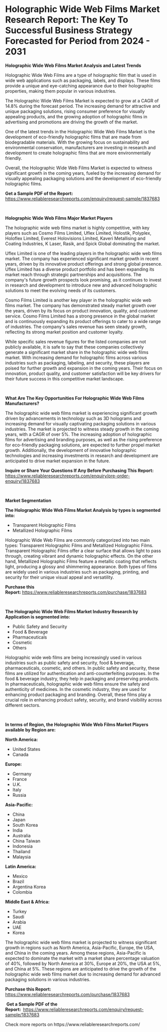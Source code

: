 <p><h1>Holographic Wide Web Films Market Research Report: The Key To Successful Business Strategy Forecasted for Period from 2024 - 2031</h1></p><p><strong>Holographic Wide Web Films Market Analysis and Latest Trends</strong></p>
<p><p>Holographic Wide Web Films are a type of holographic film that is used in wide web applications such as packaging, labels, and displays. These films provide a unique and eye-catching appearance due to their holographic properties, making them popular in various industries.</p><p>The Holographic Wide Web Films Market is expected to grow at a CAGR of 14.8% during the forecast period. The increasing demand for attractive and unique packaging solutions, rising consumer preference for visually appealing products, and the growing adoption of holographic films in advertising and promotions are driving the growth of the market.</p><p>One of the latest trends in the Holographic Wide Web Films Market is the development of eco-friendly holographic films that are made from biodegradable materials. With the growing focus on sustainability and environmental conservation, manufacturers are investing in research and development to create holographic films that are more environmentally friendly.</p><p>Overall, the Holographic Wide Web Films Market is expected to witness significant growth in the coming years, fueled by the increasing demand for visually appealing packaging solutions and the development of eco-friendly holographic films.</p></p>
<p><strong>Get a Sample PDF of the Report:&nbsp;</strong> <a href="https://www.reliableresearchreports.com/enquiry/request-sample/1837683">https://www.reliableresearchreports.com/enquiry/request-sample/1837683</a></p>
<p>&nbsp;</p>
<p><strong>Holographic Wide Web Films Major Market Players</strong></p>
<p><p>The holographic wide web films market is highly competitive, with key players such as Cosmo Films Limited, Uflex Limited, Holostik, Polyplex, Holoflex Limited, Everest Holovisions Limited, Kaveri Metallising and Coating Industries, K Laser, Rasik, and Spick Global dominating the market.</p><p>Uflex Limited is one of the leading players in the holographic wide web films market. The company has experienced significant market growth in recent years, driven by its innovative product offerings and strong global presence. Uflex Limited has a diverse product portfolio and has been expanding its market reach through strategic partnerships and acquisitions. The company's future growth prospects look promising, as it continues to invest in research and development to introduce new and advanced holographic solutions to meet the evolving needs of its customers.</p><p>Cosmo Films Limited is another key player in the holographic wide web films market. The company has demonstrated steady market growth over the years, driven by its focus on product innovation, quality, and customer service. Cosmo Films Limited has a strong presence in the global market and is continuously expanding its product offerings to cater to a wide range of industries. The company's sales revenue has seen steady growth, reflecting its strong market position and customer loyalty.</p><p>While specific sales revenue figures for the listed companies are not publicly available, it is safe to say that these companies collectively generate a significant market share in the holographic wide web films market. With increasing demand for holographic films across various industries such as packaging, labeling, and security, these players are poised for further growth and expansion in the coming years. Their focus on innovation, product quality, and customer satisfaction will be key drivers for their future success in this competitive market landscape.</p></p>
<p>&nbsp;</p>
<p><strong>What Are The Key Opportunities For Holographic Wide Web Films Manufacturers?</strong></p>
<p><p>The holographic wide web films market is experiencing significant growth driven by advancements in technology such as 3D holograms and increasing demand for visually captivating packaging solutions in various industries. The market is projected to witness steady growth in the coming years, with a CAGR of over 5%. The increasing adoption of holographic films for advertising and branding purposes, as well as the rising preference for eco-friendly packaging solutions, are expected to further propel market growth. Additionally, the development of innovative holographic technologies and increasing investments in research and development are anticipated to drive market expansion in the future.</p></p>
<p><strong>Inquire or Share Your Questions If Any Before Purchasing This Report:</strong> <a href="https://www.reliableresearchreports.com/enquiry/pre-order-enquiry/1837683">https://www.reliableresearchreports.com/enquiry/pre-order-enquiry/1837683</a></p>
<p>&nbsp;</p>
<p><strong>Market Segmentation</strong></p>
<p><strong>The Holographic Wide Web Films Market Analysis by types is segmented into:</strong></p>
<p><ul><li>Transparent Holographic Films</li><li>Metallized Holographic Films</li></ul></p>
<p><p>Holographic Wide Web Films are commonly categorized into two main types: Transparent Holographic Films and Metallized Holographic Films. Transparent Holographic Films offer a clear surface that allows light to pass through, creating vibrant and dynamic holographic effects. On the other hand, Metallized Holographic Films feature a metallic coating that reflects light, producing a glossy and shimmering appearance. Both types of films are widely used in various industries such as packaging, printing, and security for their unique visual appeal and versatility.</p></p>
<p><strong>Purchase this Report:&nbsp;</strong><a href="https://www.reliableresearchreports.com/purchase/1837683">https://www.reliableresearchreports.com/purchase/1837683</a></p>
<p>&nbsp;</p>
<p><strong>The Holographic Wide Web Films Market Industry Research by Application is segmented into:</strong></p>
<p><ul><li>Public Safety and Security</li><li>Food & Beverage</li><li>Pharmaceuticals</li><li>Cosmetic</li><li>Others</li></ul></p>
<p><p>Holographic wide web films are being increasingly used in various industries such as public safety and security, food & beverage, pharmaceuticals, cosmetic, and others. In public safety and security, these films are utilized for authentication and anti-counterfeiting purposes. In the food & beverage industry, they help in packaging and preserving products. In pharmaceuticals, holographic wide web films ensure the safety and authenticity of medicines. In the cosmetic industry, they are used for enhancing product packaging and branding. Overall, these films play a crucial role in enhancing product safety, security, and brand visibility across different sectors.</p></p>
<p>&nbsp;</p>
<p><strong>In terms of Region, the Holographic Wide Web Films Market Players available by Region are:</strong></p>
<p>
    <p> <strong> North America: </strong>
        <ul>
            <li>United States</li>
            <li>Canada</li>
        </ul>
        </p> 
    <p> <strong> Europe: </strong>
        <ul>
            <li>Germany</li>
            <li>France</li>
            <li>U.K.</li>
            <li>Italy</li>
            <li>Russia</li>
        </ul>
        </p> 
    <p> <strong> Asia-Pacific: </strong>
        <ul>
            <li>China</li>
            <li>Japan</li>
            <li>South Korea</li>
            <li>India</li>
            <li>Australia</li>
            <li>China Taiwan</li>
            <li>Indonesia</li>
            <li>Thailand</li>
            <li>Malaysia</li>
        </ul>
        </p> 
    <p> <strong> Latin America: </strong>
        <ul>
            <li>Mexico</li>
            <li>Brazil</li>
            <li>Argentina Korea</li>
            <li>Colombia</li>
        </ul>
        </p> 
    <p> <strong> Middle East & Africa: </strong>
        <ul>
            <li>Turkey</li>
            <li>Saudi</li>
            <li>Arabia</li>
            <li>UAE</li>
            <li>Korea</li>
        </ul>
    </p>
    </p>
<p><p>The holographic wide web films market is projected to witness significant growth in regions such as North America, Asia-Pacific, Europe, the USA, and China in the coming years. Among these regions, Asia-Pacific is expected to dominate the market with a market share percentage valuation of 40%, followed by North America at 30%, Europe at 20%, the USA at 5%, and China at 5%. These regions are anticipated to drive the growth of the holographic wide web films market due to increasing demand for advanced packaging solutions in various industries.</p></p>
<p><strong>Purchase this Report: </strong><a href="https://www.reliableresearchreports.com/purchase/1837683">https://www.reliableresearchreports.com/purchase/1837683</a></p>
<p>&nbsp;<strong>Get a Sample PDF of the Report:&nbsp;&nbsp;</strong><a href="https://www.reliableresearchreports.com/enquiry/request-sample/1837683">https://www.reliableresearchreports.com/enquiry/request-sample/1837683</a></p>
<p><strong></strong></p>
<p>Check more reports on https://www.reliableresearchreports.com/</p>